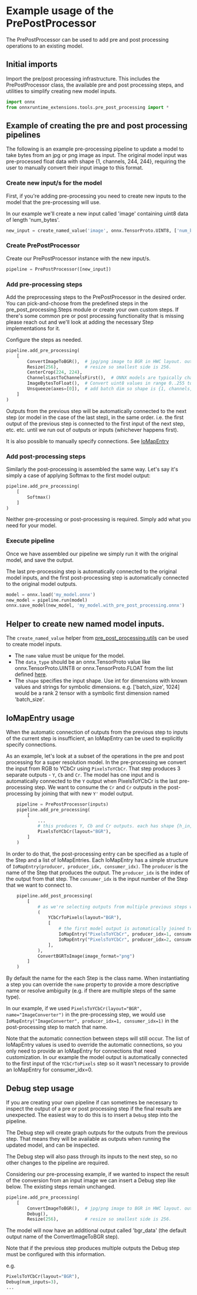 # Example usage of the PrePostProcessor

The PrePostProcessor can be used to add pre and post processing operations to an existing model.

## Initial imports

Import the pre/post processing infrastructure. This includes the PrePostProcessor class, the available pre and post
processing steps, and utilities to simplify creating new model inputs.

```py
import onnx
from onnxruntime_extensions.tools.pre_post_processing import *
```

## Example of creating the pre and post processing pipelines

The following is an example pre-processing pipeline to update a model to take bytes from an jpg or png image as input.
The original model input was pre-processed float data with shape {1, channels, 244, 244}, requiring the user to
manually convert their input image to this format.

### Create new input/s for the model

First, if you're adding pre-processing you need to create new inputs to the model that the pre-processing will use.

In our example we'll create a new input called 'image' containing uint8 data of length 'num_bytes'.

```py
new_input = create_named_value('image', onnx.TensorProto.UINT8, ['num_bytes'])
```

### Create PrePostProcessor

Create our PrePostProcessor instance with the new input/s.

```py
pipeline = PrePostProcessor([new_input])
```

### Add pre-processing steps

Add the preprocessing steps to the PrePostProcessor in the desired order.
You can pick-and-choose from the predefined steps in the pre_post_processing.Steps module or create your own custom steps.
If there's some common pre or post processing functionality that is missing please reach out and we'll look at adding
the necessary Step implementations for it.

Configure the steps as needed.

```py
pipeline.add_pre_processing(
    [
        ConvertImageToBGR(),  # jpg/png image to BGR in HWC layout. output shape is {h_in, w_in, channels}
        Resize(256),          # resize so smallest side is 256.
        CenterCrop(224, 224),
        ChannelsLastToChannelsFirst(),  # ONNX models are typically channels first. output shape is {channels, 244, 244}
        ImageBytesToFloat(),  # Convert uint8 values in range 0..255 to float values in range 0..1
        Unsqueeze(axes=[0]),  # add batch dim so shape is {1, channels, 244, 244}. we now match the original model input
    ]
)
```

Outputs from the previous step will be automatically connected to the next step (or model in the case of the last step),
in the same order.
i.e. the first output of the previous step is connected to the first input of the next step, etc. etc.
until we run out of outputs or inputs (whichever happens first).

It is also possible to manually specify connections. See [IoMapEntry](#iomapentry_usage)


### Add post-processing steps

Similarly the post-processing is assembled the same way. Let's say it's simply a case of applying Softmax to the
first model output:

``` py
pipeline.add_pre_processing(
    [
        Softmax()
    ]
)
```

Neither pre-processing or post-processing is required. Simply add what you need for your model.

### Execute pipeline

Once we have assembled our pipeline we simply run it with the original model, and save the output.

The last pre-processing step is automatically connected to the original model inputs,
and the first post-processing step is automatically connected to the original model outputs.

```py
model = onnx.load('my_model.onnx')
new_model = pipeline.run(model)
onnx.save_model(new_model, 'my_model.with_pre_post_processing.onnx')
```


## Helper to create new named model inputs.

The `create_named_value` helper from [pre_post_processing.utils](./docs/pre_post_processing/utils.md#) can be used
to create model inputs.

- The `name` value must be unique for the model.
- The `data_type` should be an onnx.TensorProto value like onnx.TensorProto.UINT8 or onnx.TensorProto.FLOAT from the
list defined [here](https://github.com/onnx/onnx/blob/759907808db622938082c6eeaa8f685dee3dc868/onnx/onnx.proto#L483).
- The `shape` specifies the input shape. Use int for dimensions with known values and strings for symbolic dimensions.
  e.g. ['batch_size', 1024] would be a rank 2 tensor with a symbolic first dimension named 'batch_size'.


## IoMapEntry usage

When the automatic connection of outputs from the previous step to inputs of the current step is insufficient,
an IoMapEntry can be used to explicitly specify connections.

As an example, let's look at a subset of the operations in the pre and post processing for a super resolution model.
In the pre-processing we convert the input from RGB to YCbCr using `PixelsToYCbCr`.
That step produces 3 separate outputs - `Y`, `Cb` and `Cr`. The model has one input and is automatically connected
to the `Y` output when PixelsToYCbCr is the last pre-processing step.
We want to consume the `Cr` and `Cr` outputs in the post-processing by joining that with new `Y'` model output.


```py
    pipeline = PrePostProcessor(inputs)
    pipeline.add_pre_processing(
        [
            ...
            # this produces Y, Cb and Cr outputs. each has shape {h_in, w_in}. only Y is input to model
            PixelsToYCbCr(layout="BGR"),
        ]
    )
```

In order to do that, the post-processing entry can be specified as a tuple of the Step and a list of IoMapEntries.
Each IoMapEntry has a simple structure of `IoMapEntry(producer, producer_idx, consumer_idx)`. The `producer` is the
name of the Step that produces the output. The `producer_idx` is the index of the output from that step. The `consumer_idx`
is the input number of the Step that we want to connect to.


```py
    pipeline.add_post_processing(
        [
            # as we're selecting outputs from multiple previous steps we need to map them to the inputs using step names
            (
                YCbCrToPixels(layout="BGR"),
                [
                    # the first model output is automatically joined to consumer_idx=0
                    IoMapEntry("PixelsToYCbCr", producer_idx=1, consumer_idx=1),  # Cb value
                    IoMapEntry("PixelsToYCbCr", producer_idx=2, consumer_idx=2)   # Cr value
                ],
            ),
            ConvertBGRToImage(image_format="png")
        ]
    )
```

By default the name for the each Step is the class name. When instantiating a step you can override the `name` property
to provide a more descriptive name or resolve ambiguity (e.g. if there are multiple steps of the same type).

In our example, if we used `PixelsToYCbCr(layout="BGR", name="ImageConverter")` in the pre-processing step,
we would use `IoMapEntry("ImageConverter", producer_idx=1, consumer_idx=1)` in the post-processing step to match that
name.

Note that the automatic connection between steps will still occur. The list of IoMapEntry values is used to override the
automatic connections, so you only need to provide an IoMapEntry for connections that need customization. In our
example the model output is automatically connected to the first input of the `YCbCrToPixels` step so it wasn't
necessary to provide an IoMapEntry for consumer_idx=0.


## Debug step usage

If you are creating your own pipeline if can sometimes be necessary to inspect the output of a pre or post processing
step if the final results are unexpected. The easiest way to do this is to insert a `Debug` step into the pipeline.

The Debug step will create graph outputs for the outputs from the previous step. That means they will be available
as outputs when running the updated model, and can be inspected.

The Debug step will also pass through its inputs to the next step, so no other changes to the pipeline are required.

Considering our pre-processing example, if we wanted to inspect the result of the conversion from an input image
we can insert a Debug step like below. The existing steps remain unchanged.

```py
pipeline.add_pre_processing(
    [
        ConvertImageToBGR(),  # jpg/png image to BGR in HWC layout. output shape is {h_in, w_in, channels}
        Debug(),
        Resize(256),          # resize so smallest side is 256.
```

The model will now have an additional output called 'bgr_data' (the default output name of the ConvertImageToBGR step).

Note that if the previous step produces multiple outputs the Debug step must be configured with this information.

e.g.

```py
PixelsToYCbCr(layout="BGR"),
Debug(num_inputs=3),
...
```
